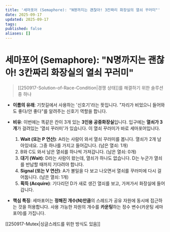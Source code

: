 ```yaml
---
title: '세마포어 (Semaphore): "N명까지는 괜찮아! 3칸짜리 화장실의 열쇠 꾸러미"'
date: 2025-09-17
updated: 2025-09-17
tags:
published: false
aliases: []
---
```

# 세마포어 (Semaphore): "N명까지는 괜찮아! 3칸짜리 화장실의 열쇠 꾸러미"
>[[250917-Solution-of-Race-Condition|경쟁 상태]]를 해결하기 위한 솔루션 중 하나

- **이름의 유래**: 기찻길에서 사용하는 '신호기'라는 뜻입니다. "자리가 비었으니 들어와도 좋다/안 좋다"를 알려주는 신호기 역할을 합니다.
- **비유**: 이번에는 똑같은 칸이 3개 있는 **3인용 공중화장실**입니다. 입구에는 **열쇠가 3개**가 걸려있는 '열쇠 꾸러미'가 있습니다. 이 열쇠 꾸러미가 바로 세마포어입니다.
    
    1. **Wait (또는 P 연산)**: A라는 사람이 와서 열쇠 꾸러미를 봅니다. 열쇠가 2개 남아있네요. 그중 하나를 가지고 들어갑니다. (남은 열쇠: 1개)
    2. B와 C도 와서 남은 열쇠를 하나씩 가져갑니다. (남은 열쇠: 0개)
    3. **대기 (Wait)**: D라는 사람이 왔는데, 열쇠가 하나도 없습니다. D는 누군가 열쇠를 반납할 때까지 기다려야 합니다.
    4. **Signal (또는 V 연산)**: A가 볼일을 다 보고 나오면서 열쇠를 꾸러미에 다시 걸어둡니다. (남은 열쇠: 1개)
    5. **획득 (Acquire)**: 기다리던 D가 새로 생긴 열쇠를 보고, 가져가서 화장실에 들어갑니다.
        
- **핵심 특징**: 세마포어는 **정해진 개수(N)만큼**의 스레드가 공유 자원에 동시에 접근하는 것을 허용합니다. 사용 가능한 자원의 개수를 **카운팅**하는 정수 변수(카운팅 세마포어)를 가집니다.

[[250917-Mutex|싱글스레드를 위한 방식도 있음]]